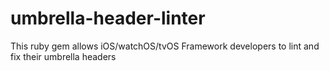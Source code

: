 # umbrella-header-linter
This ruby gem allows iOS/watchOS/tvOS Framework developers to lint and fix their umbrella headers
